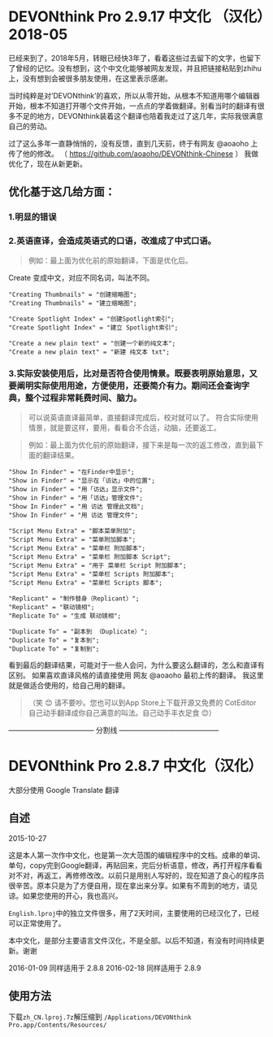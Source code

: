 
# DEVONthink Pro 2.9.17 中文化 （汉化）2018-05

已经来到了，2018年5月，转眼已经快3年了，看着这些过去留下的文字，也留下了曾经的记忆。没有想到，这个中文化能够被网友发现，并且把链接粘贴到zhihu上，没有想到会被很多朋友使用，在这里表示感谢。

当时纯粹是对‘DEVONthink’的喜欢，所以从零开始，从根本不知道用哪个编辑器开始，根本不知道打开哪个文件开始，一点点的学着做翻译。别看当时的翻译有很多不足的地方，DEVONthink装着这个翻译也陪着我走过了这几年，实际我很满意自己的劳动。

过了这么多年一直静悄悄的，没有反馈，直到几天前，终于有网友 @aoaoho 上传了他的修改。
（ https://github.com/aoaoho/DEVONthink-Chinese ）
我做优化了，现在从新更新。

## 优化基于这几给方面：
### 1.明显的错误
### 2.英语直译，会造成英语式的口语，改進成了中式口语。

> 例如：最上面为优化前的原始翻译，下面是优化后。

Create 变成中文，对应不同名词，叫法不同。

```
"Creating Thumbnails" = "创建缩略图";
"Creating Thumbnails" = "建立缩略图";
```
```
"Create Spotlight Index" = "创建Spotlight索引";
"Create Spotlight Index" = "建立 Spotlight索引";
```

```
"Create a new plain text" = "创建一个新的纯文本";
"Create a new plain text" = "新建 纯文本 txt";
```

### 3.实际安装使用后，比对是否符合使用情景。既要表明原始意思，又要阐明实际使用用途，方便使用，还要简介有力。期间还会查询字典，整个过程非常耗费时间、脑力。

> 可以说英语直译最简单，直接翻译完成后，校对就可以了。
> 符合实际使用情景，就是要这样，要用，看看合不合适，动脑，还要返工。

> 例如：最上面为优化前的原始翻译，接下来是每一次的返工修改，直到最下面的翻译结果。

```
"Show In Finder" = "在Finder中显示";
"Show in Finder" = "显示在「访达」中的位置";
"Show in Finder" = "用「访达」显示文件";
"Show in Finder" = "用「访达」管理文件";
"Show In Finder" = "用 访达 管理此文档";
"Show In Finder" = "用 访达 管理文件";
```

```
"Script Menu Extra" = "脚本菜单附加";
"Script Menu Extra" = "菜单附加脚本";
"Script Menu Extra" = "菜单栏 附加脚本";
"Script Menu Extra" = "菜单栏 附加脚本 Script";
"Script Menu Extra" = "用于 菜单栏 Script 附加脚本";
"Script Menu Extra" = "菜单栏 Scripts 附加脚本";
"Script Menu Extra" = "菜单栏 Scripts 脚本";
```

```
"Replicant" = "制作替身（Replicant）";
"Replicant" = "联动镜相";
"Replicate To" = "生成 联动镜相";
```

```
"Duplicate To" = "副本到 （Duplicate）";
"Duplicate To" = "复本到";
"Duplicate To" = "复制到";
```

看到最后的翻译结果，可能对于一些人会问，为什么要这么翻译的，怎么和直译有区别。
如果喜欢直译风格的请直接使用 网友 @aoaoho 最初上传的翻译。
我这里就是做适合使用的，给自己用的翻译。

>（笑 😊 请不要吵。您也可以到App Store上下载开源又免费的 CotEditor 自己动手翻译成你自己满意的叫法。自己动手丰衣足食 😊）


———————————— 分割线 ——————————————

# DEVONthink Pro 2.8.7 中文化（汉化）

大部分使用 Google Translate 翻译

## 自述

2015-10-27 

这是本人第一次作中文化，也是第一次大范围的编辑程序中的文档。成串的单词、单句，copy完到Google翻译，再贴回来，完后分析语意，修改，再打开程序看看对不对，再返工，再修修改改。以前只是用别人写好的，现在知道了良心的程序员很辛苦。原本只是为了方便自用，现在拿出来分享。如果有不周到的地方，请见谅。如果您使用的开心，我也高兴。

`English.lproj`中的独立文件很多，用了2天时间，主要使用的已经汉化了，已经可以正常使用了。

本中文化，是部分主要语言文件汉化，不是全部。以后不知道，有没有时间持续更新。谢谢

2016-01-09
同样适用于 2.8.8
2016-02-18
同样适用于 2.8.9

## 使用方法

下载`zh_CN.lproj.7z`解压缩到 `/Applications/DEVONthink Pro.app/Contents/Resources/`
